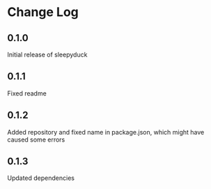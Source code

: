 # Change Log

## 0.1.0

Initial release of sleepyduck

## 0.1.1

Fixed readme

## 0.1.2
Added repository and fixed name in package.json, which might have caused some errors

## 0.1.3
Updated dependencies